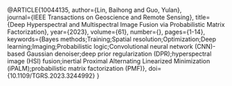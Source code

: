 @ARTICLE{10044135,
  author={Lin, Baihong and Guo, Yulan},  
  journal={IEEE Transactions on Geoscience and Remote Sensing},
  title={Deep Hyperspectral and Multispectral Image Fusion via Probabilistic Matrix Factorization},
  year={2023},
  volume={61},
  number={},
  pages={1-14},
  keywords={Bayes methods;Training;Spatial resolution;Optimization;Deep learning;Imaging;Probabilistic logic;Convolutional neural network (CNN)-based Gaussian denoiser;deep prior regularization (DPR);hyperspectral image (HSI) fusion;inertial Proximal Alternating Linearized Minimization (iPALM);probabilistic matrix factorization (PMF)},
  doi={10.1109/TGRS.2023.3244992}
  }
